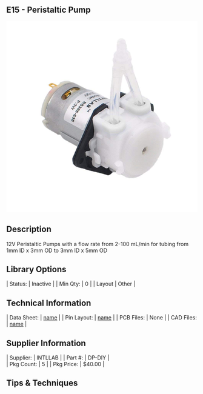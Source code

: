 ## E15 - Peristaltic Pump

![image](CAD/E15/E15.jpg)

## Description    

12V Peristaltic Pumps with a flow rate from 2-100 mL/min for tubing from 1mm ID x 3mm OD to 3mm ID x 5mm OD

## Library Options

| Status: | Inactive |
| Min Qty: | 0 |
| Layout | Other | 

## Technical Information

| Data Sheet: | [name](https://URL) |
| Pin Layout: | [name](https://URL) |
| PCB Files: | None |
| CAD Files: | [name](https://URL) |

## Supplier Information

| Supplier: | INTLLAB |
| Part #: | DP-DIY |         
| Pkg Count: | 5 |
| Pkg Price: | $40.00 |

## Tips & Techniques


